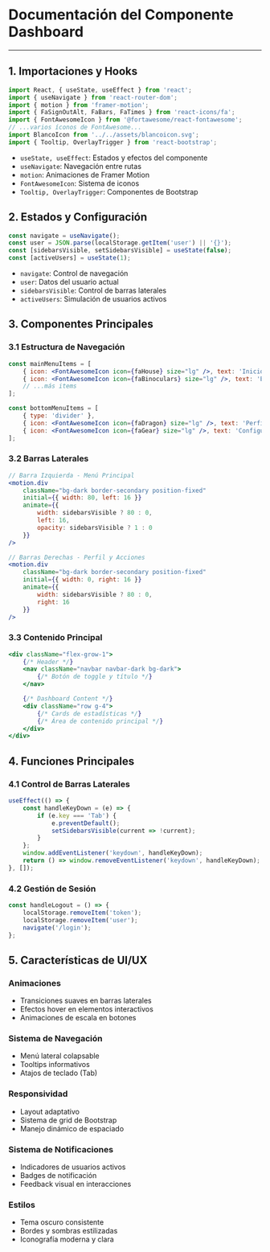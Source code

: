 # Documentación del Componente Dashboard
---

## 1. Importaciones y Hooks
```jsx
import React, { useState, useEffect } from 'react';
import { useNavigate } from 'react-router-dom';
import { motion } from 'framer-motion';
import { FaSignOutAlt, FaBars, FaTimes } from 'react-icons/fa';
import { FontAwesomeIcon } from '@fortawesome/react-fontawesome';
// ...varios íconos de FontAwesome...
import BlancoIcon from '../../assets/blancoicon.svg';
import { Tooltip, OverlayTrigger } from 'react-bootstrap';
```
- `useState, useEffect`: Estados y efectos del componente
- `useNavigate`: Navegación entre rutas
- `motion`: Animaciones de Framer Motion
- `FontAwesomeIcon`: Sistema de iconos
- `Tooltip, OverlayTrigger`: Componentes de Bootstrap

## 2. Estados y Configuración
```jsx
const navigate = useNavigate();
const user = JSON.parse(localStorage.getItem('user') || '{}');
const [sidebarsVisible, setSidebarsVisible] = useState(false);
const [activeUsers] = useState(1);
```
- `navigate`: Control de navegación
- `user`: Datos del usuario actual
- `sidebarsVisible`: Control de barras laterales
- `activeUsers`: Simulación de usuarios activos

## 3. Componentes Principales

### 3.1 Estructura de Navegación
```jsx
const mainMenuItems = [
    { icon: <FontAwesomeIcon icon={faHouse} size="lg" />, text: 'Inicio', active: true },
    { icon: <FontAwesomeIcon icon={faBinoculars} size="lg" />, text: 'Explorar' },
    // ...más items
];

const bottomMenuItems = [
    { type: 'divider' },
    { icon: <FontAwesomeIcon icon={faDragon} size="lg" />, text: 'Perfil' },
    { icon: <FontAwesomeIcon icon={faGear} size="lg" />, text: 'Configuración' }
];
```

### 3.2 Barras Laterales
```jsx
// Barra Izquierda - Menú Principal
<motion.div 
    className="bg-dark border-secondary position-fixed"
    initial={{ width: 80, left: 16 }}
    animate={{ 
        width: sidebarsVisible ? 80 : 0,
        left: 16,
        opacity: sidebarsVisible ? 1 : 0
    }}
/>

// Barras Derechas - Perfil y Acciones
<motion.div
    className="bg-dark border-secondary position-fixed"
    initial={{ width: 0, right: 16 }}
    animate={{ 
        width: sidebarsVisible ? 80 : 0,
        right: 16
    }}
/>
```

### 3.3 Contenido Principal
```jsx
<div className="flex-grow-1">
    {/* Header */}
    <nav className="navbar navbar-dark bg-dark">
        {/* Botón de toggle y título */}
    </nav>

    {/* Dashboard Content */}
    <div className="row g-4">
        {/* Cards de estadísticas */}
        {/* Área de contenido principal */}
    </div>
</div>
```

## 4. Funciones Principales

### 4.1 Control de Barras Laterales
```jsx
useEffect(() => {
    const handleKeyDown = (e) => {
        if (e.key === 'Tab') {
            e.preventDefault();
            setSidebarsVisible(current => !current);
        }
    };
    window.addEventListener('keydown', handleKeyDown);
    return () => window.removeEventListener('keydown', handleKeyDown);
}, []);
```

### 4.2 Gestión de Sesión
```jsx
const handleLogout = () => {
    localStorage.removeItem('token');
    localStorage.removeItem('user');
    navigate('/login');
};
```

## 5. Características de UI/UX

### Animaciones
- Transiciones suaves en barras laterales
- Efectos hover en elementos interactivos
- Animaciones de escala en botones

### Sistema de Navegación
- Menú lateral colapsable
- Tooltips informativos
- Atajos de teclado (Tab)

### Responsividad
- Layout adaptativo
- Sistema de grid de Bootstrap
- Manejo dinámico de espaciado

### Sistema de Notificaciones
- Indicadores de usuarios activos
- Badges de notificación
- Feedback visual en interacciones

### Estilos
- Tema oscuro consistente
- Bordes y sombras estilizadas
- Iconografía moderna y clara
